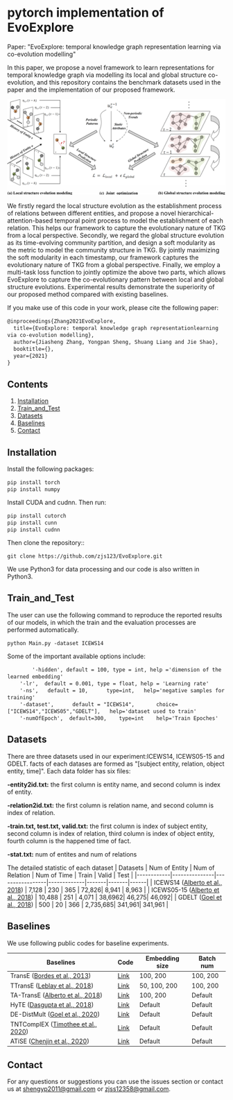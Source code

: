 # pytorch implementation of EvoExplore

Paper: "EvoExplore: temporal knowledge graph representation learning via co-evolution modelling"

In this paper, we propose a novel framework to learn representations for temporal knowledge graph via modelling its local and global structure co-evolution, and this repository contains the  benchmark datasets used in the paper and the implementation of our proposed framework.

<p align="center"><img src="Evo.png" width="600"/></p>

We firstly regard the local structure evolution as the establishment process of relations between different entities, and propose a novel hierarchical-attention-based temporal point process to model the establishment of each relation. This helps our framework to capture the evolutionary nature of TKG from a local perspective. Secondly, we regard the global structure evolution as its time-evolving community partition, and design a soft modularity as the metric to model the community structure in TKG. By jointly maximizing the soft modularity in each timestamp, our framework captures the evolutionary nature of TKG from a global perspective. Finally, we employ a multi-task loss function to jointly optimize the above two parts, which allows EvoExplore to capture the co-evolutionary pattern between local and global structure evolutions. Experimental results demonstrate the superiority of our proposed method compared with existing baselines.

If you make use of this code in your work, please cite the following paper:

```
@inproceedings{Zhang2021EvoExplore,
  title={EvoExplore: temporal knowledge graph representationlearning via co-evolution modelling},
  author={Jiasheng Zhang, Yongpan Sheng, Shuang Liang and Jie Shao},
  booktitle={},
  year={2021}
}
```

## Contents
1. [Installation](#installation)
2. [Train_and_Test](#Train_and_Test)
3. [Datasets](#Datasets)
4. [Baselines](#Baselines)
5. [Contact](#contact)

## Installation

Install the following packages:

```
pip install torch
pip install numpy
```

Install CUDA and cudnn. Then run:

```
pip install cutorch
pip install cunn
pip install cudnn
```

Then clone the repository::

```
git clone https://github.com/zjs123/EvoExplore.git
```

We use Python3 for data processing and our code is also written in Python3. 

## Train_and_Test

The user can use the following command to reproduce the reported results of our models, in which the train and the evaluation processes are performed automatically.
```
python Main.py -dataset ICEWS14
```
Some of the important available options include:
```
        '-hidden', default = 100, type = int, help ='dimension of the learned embedding'
	'-lr',  default = 0.001, type = float, help = 'Learning rate'
	'-ns', 	 default = 10,   	type=int, 	help='negative samples for training'
	'-dataset', 	 default = "ICEWS14",   	choice=["ICEWS14","ICEWS05","GDELT"], 	help='dataset used to train'
	'-numOfEpoch', 	default=300,	type=int	help='Train Epoches'
   ```

## Datasets

There are three datasets used in our experiment:ICEWS14, ICEWS05-15 and GDELT. facts of each datases are formed as "[subject entity, relation, object entity, time]". Each data folder has six files: 

**-entity2id.txt:** the first column is entity name, and second column is index of entity.

**-relation2id.txt:** the first column is relation name, and second column is index of relation.

**-train.txt, test.txt, valid.txt:** the first column is index of subject entity, second column is index of relation, third column is index of object entity, fourth column is the happened time of fact.

**-stat.txt:** num of entites and num of relations

The detailed statistic of each dataset
| Datasets   | Num of Entity | Num of Relation | Num of Time | Train | Valid | Test |
|------------|---------------|-----------------|-------------|-------|-------|------|
| ICEWS14 ([Alberto et al., 2018](https://www.aclweb.org/anthology/D18-1516.pdf))    | 7,128         | 230             | 365         | 72,826| 8,941 | 8,963 |
| ICEWS05-15 ([Alberto et al., 2018](https://www.aclweb.org/anthology/D18-1516.pdf))  | 10,488        | 251             | 4,071       | 38,6962| 46,275| 46,092|
| GDELT ([Goel et al., 2018](https://arxiv.org/pdf/1907.03143.pdf))     | 500           | 20              | 366         | 2,735,685| 341,961| 341,961 |

## Baselines

We use following public codes for baseline experiments. 

| Baselines   | Code                                                                      | Embedding size | Batch num |
|-------------|---------------------------------------------------------------------------|----------------|------------|
| TransE ([Bordes et al., 2013](https://papers.nips.cc/paper/5071-translating-embeddings-for-modeling-multi-relational-data))      | [Link](https://github.com/thunlp/OpenKE/tree/OpenKE-PyTorch/openke) | 100, 200       | 100, 200       |
| TTransE ([Leblay et al., 2018](https://dl.acm.org/doi/fullHtml/10.1145/3184558.3191639))    | [Link](https://github.com/INK-USC/RE-Net/tree/master/baselines)                                  | 50, 100, 200   | 100, 200       |
| TA-TransE ([Alberto et al., 2018](https://www.aclweb.org/anthology/D18-1516.pdf))      | [Link](https://github.com/INK-USC/RE-Net/tree/master/baselines)     | 100, 200            | Default    |
| HyTE ([Dasgupta et al., 2018](http://talukdar.net/papers/emnlp2018_HyTE.pdf))        | [Link](https://github.com/malllabiisc/HyTE)                               | Default            | Default    |
| DE-DistMult ([Goel et al., 2020](https://arxiv.org/pdf/1907.03143.pdf))        | [Link](https://github.com/BorealisAI/de-simple)                               | Default            | Default    |
| TNTComplEX ([Timothee et al., 2020](https://openreview.net/pdf?id=rke2P1BFwS))        | [Link](https://github.com/facebookresearch/tkbc)                               | Default            | Default    |
| ATiSE ([Chenjin et al., 2020](https://arxiv.org/pdf/1911.07893.pdf))        | [Link](https://github.com/soledad921/ATISE)                               | Default            | Default    |

## Contact

For any questions or suggestions you can use the issues section or contact us at shengyp2011@gmail.com or zjss12358@gmail.com.
